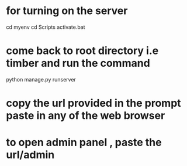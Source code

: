 # for turning on the server
cd myenv
cd Scripts 
activate.bat

# come back to root directory i.e timber and run the command
python manage.py runserver 

# copy the url provided in the prompt paste in any of the web browser

# to open admin panel , paste the url/admin 
